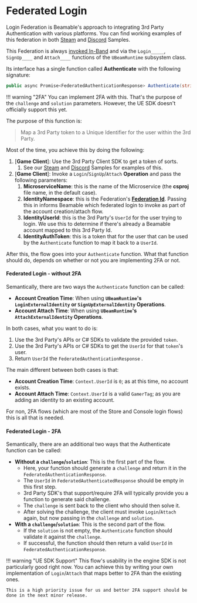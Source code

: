 # Federated Login
Login Federation is Beamable's approach to integrating 3rd Party Authentication with various platforms. You can find working examples of this federation in both [Steam](../../samples/steam-demo.md) and [Discord](../../samples/discord-demo.md) Samples.

This Federation is always [invoked In-Band](federation.md#federation-calls) and via the `Login_____`,  `SignUp____` and `Attach____` functions of the `UBeamRuntime` subsystem class.

Its interface has a single function called **Authenticate** with the following signature:

```csharp
public async Promise<FederatedAuthenticationResponse> Authenticate(string token, string challenge, string solution);
```

!!! warning "2FA"
	You can implement 2FA with this. That's the purpose of the `challenge` and `solution` parameters. However, the UE SDK doesn't officially support this yet.

The purpose of this function is:
> Map a 3rd Party token to a Unique Identifier for the user within the 3rd Party.

Most of the time, you achieve this by doing the following:

1. \[**Game Client**]: Use the 3rd Party Client SDK to get a token of sorts.
	1. See our [Steam](../../samples/steam-demo.md) and [Discord](../../samples/discord-demo.md) Samples for examples of this.
2. \[**Game Client**]: Invoke a `Login`/`SignUp`/`Attach` **Operation** and pass the following parameters:
	1. **MicroserviceName**: this is the name of the Microservice (the **csproj** file name, in the default case).
	2. **IdentityNamespace**: this is the Federation's **[Federation Id](../concepts/federation.md#federation-id)**. Passing this in informs Beamable which federated login to invoke as part of the account creation/attach flow.
	3. **IdentityUserId**: this is the 3rd Party's `UserId` for the user trying to login. We use this to determine if there's already a Beamable account mapped to this 3rd Party Id.
	4. **IdentityAuthToken**: this is a token that for the user that can be used by the `Authenticate` function to map it back to a `UserId`.

After this, the flow goes into your `Authenticate` function. What that function should do, depends on whether or not you are implementing 2FA or not.

#### Federated Login - without 2FA
Semantically, there are two ways the `Authenticate` function can be called:

- **Account Creation Time**: When using **`UBeamRuntime`'s  `LoginExternalIdentity` or `SignUpExternalIdentity` Operations**. 
- **Account Attach Time**: When using **`UBeamRuntime`'s  `AttachExternalIdentity` Operations**. 

In both cases, what you want to do is:

1. Use the 3rd Party's APIs or C# SDKs to validate the provided `token`.
2. Use the 3rd Party's APIs or C# SDKs to get the `UserId` for that `token`'s user.
3. Return `UserId` the `FederatedAuthenticationResponse` .

The main different between both cases is that:

- **Account Creation Time**: `Context.UserId` is `0`; as at this time, no account exists.
- **Account Attach Time**: `Context.UserId` is a valid `GamerTag`; as you are adding an identity to an existing account.

For non, 2FA flows (which are most of the Store and Console login flows) this is all that is needed.

#### Federated Login - 2FA
Semantically, there are an additional two ways that the Authenticate function can be called:

- **Without a `challenge`/`solution`**: This is the first part of the flow. 
	- Here, your function should generate a `challenge` and return it in the `FederatedAuthenticationResponse`.
	- The `UserId` in `FederatedAuthenticatedResponse` should be empty in this first step.
	- 3rd Party SDK's that support/require 2FA will typically provide you a function to generate said challenge.
	- The `challenge` is sent back to the client who should then solve it.
	- After solving the challenge, the client must invoke `Login`/`Attach` again, but now passing in the `challenge` and `solution`.
- **With a `challenge`/`solution`**: This is the second part of the flow.
	- If the `solution` is not empty, the `Authenticate` function should validate it against the `challenge`.
	- If successful, the function should then return a valid `UserId` in `FederatedAuthenticationResponse`.

!!! warning "UE SDK Support"
	This flow's usability in the engine SDK is not particularly good right now. You can achieve this by writing your own implementation of `Login`/`Attach` that maps better to 2FA than the existing ones.
	
	This is a high priority issue for us and better 2FA support should be done in the next minor release.